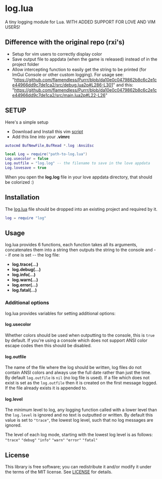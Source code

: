 # log.lua
A tiny logging module for Lua. WITH ADDED SUPPORT FOR LOVE AND VIM USERS!

## Difference with the original repo (rxi's)

* Setup for vim users to correctly display color
* Save output file to appdata (when the game is released) instead of in the project folder
* Allow intercepting function to easily get the string to be printed (for ImGui Console or other custom logging). For usage see: "https://github.com/flamendless/Purrr/blob/da10e0c0479862b8c6c2e1ce44966dd9c7de1ca2/src/debug.lua2p#L286-L301" and this: "https://github.com/flamendless/Purrr/blob/da10e0c0479862b8c6c2e1ce44966dd9c7de1ca2/src/main.lua2p#L22-L26"

## SETUP

Here's a simple setup

* Download and Install this vim [script](https://www.vim.org/scripts/script.php?script_id=302)
* Add this line into your **.vimrc**

```lua
autocmd BufNewFile,BufRead *.log :AnsiEsc
```

```lua
local Log = require("path-to-log.lua")
Log.usecolor = false
Log.outfile = "log.log" -- the filename to save in the love appdata
Log.lovesave = true
```
When you open the **log.log** file in your love appdata directory, that should be colorized :)

## Installation
The [log.lua](log.lua?raw=1) file should be dropped into an existing project
and required by it.
```lua
log = require "log"
``` 

## Usage
log.lua provides 6 functions, each function takes all its arguments,
concatenates them into a string then outputs the string to the console and --
if one is set -- the log file:

* **log.trace(...)**
* **log.debug(...)**
* **log.info(...)**
* **log.warn(...)**
* **log.error(...)**
* **log.fatal(...)**


### Additional options
log.lua provides variables for setting additional options:

#### log.usecolor
Whether colors should be used when outputting to the console, this is `true` by
default. If you're using a console which does not support ANSI color escape
codes then this should be disabled.

#### log.outfile
The name of the file where the log should be written, log files do not contain
ANSI colors and always use the full date rather than just the time. By default
`log.outfile` is `nil` (no log file is used). If a file which does not exist is
set as the `log.outfile` then it is created on the first message logged. If the
file already exists it is appended to.

#### log.level
The minimum level to log, any logging function called with a lower level than
the `log.level` is ignored and no text is outputted or written. By default this
value is set to `"trace"`, the lowest log level, such that no log messages are
ignored.

The level of each log mode, starting with the lowest log level is as follows:
`"trace"` `"debug"` `"info"` `"warn"` `"error"` `"fatal"`


## License
This library is free software; you can redistribute it and/or modify it under
the terms of the MIT license. See [LICENSE](LICENSE) for details.

